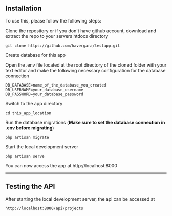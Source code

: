 ## Installation
To use this, please follow the following steps:

Clone the repository or if you don't have github account, download and extract the repo to your servers htdocs directory

    git clone https://github.com/havergara/testapp.git
     
Create database for this app

Open the .env file located at the root directory of the cloned folder with your text editor and make the following necessary configuration for the database connection

    DB_DATABASE=name_of_the_database_you_created
    DB_USERNAME=your_database_username
    DB_PASSWORD=your_database_password

Switch to the app directory

    cd this_app_location

Run the database migrations (**Make sure to set the database connection in .env before migrating**)

    php artisan migrate

Start the local development server

    php artisan serve

You can now access the app at http://localhost:8000

---

## Testing the API

After starting the local development server, the api can be accessed at

    http://localhost:8000/api/projects

